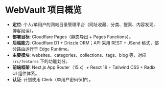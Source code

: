 # WebVault 项目概览
- **定位**: 个人/单用户的网站目录管理平台（网址收藏、分类、搜索、内容发现、博客阅读）。
- **部署目标**: Cloudflare Pages（静态导出 + Pages Functions）。
- **后端能力**: Cloudflare D1 + Drizzle ORM；API 采用 REST + JSend 格式，部分路由运行于 Edge Runtime。
- **主要模块**: websites、categories、collections、tags、blog 等，对应 `src/features` 下的功能划分。
- **前端框架**: Next.js App Router（15.x）+ React 19 + Tailwind CSS + Radix UI 组件体系。
- **认证**: 计划使用 Clerk（单用户密码保护）。